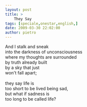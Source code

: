 ```yaml
---
layout: post
title: >
    They Say
tags: [speciale,onestar,english,]
date: 2009-03-30 22:02:00
author: pietro
---
```

And I stalk and sneak<br/>into the darkness of unconsciousness<br/>where my thoughts are surrounded<br/>by truth already built<br/>by a sky that just<br/>won't fall apart;<br/><br/>they say life is<br/>too short to be lived being sad,<br/>but what if sadness is<br/>too long to be called life?
